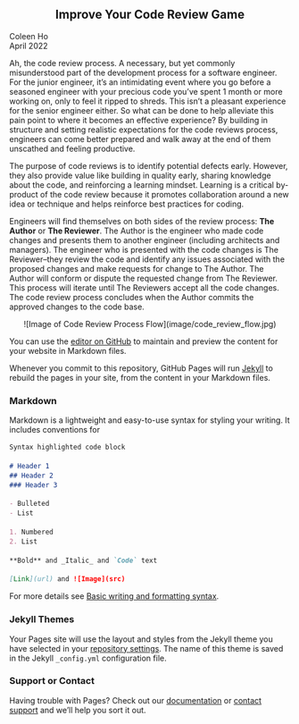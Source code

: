 ## <center>Improve Your Code Review Game

Coleen Ho  
April 2022</center>

Ah, the code review process.  A necessary, but yet commonly misunderstood part of the development process for a software engineer.  For the junior engineer, it’s an intimidating event where you go before a seasoned engineer with your precious code you’ve spent 1 month or more working on, only to feel it ripped to shreds.  This isn’t a pleasant experience for the senior engineer either.  So what can be done to help alleviate this pain point to where it becomes an effective experience?  By building in structure and setting realistic expectations for the code reviews process, engineers can come better prepared and walk away at the end of them unscathed and feeling productive.

The purpose of code reviews is to identify potential defects early.  However, they also provide value like building in quality early, sharing knowledge about the code, and reinforcing a learning mindset.  Learning is a critical by-product of the code review because it promotes collaboration around a new idea or technique and helps reinforce best practices for coding.

Engineers will find themselves on both sides of the review process: **The Author** or **The Reviewer**.  The Author is the engineer who made code changes and presents them to another engineer (including architects and managers).  The engineer who is presented with the code changes is The Reviewer–they review the code and identify any issues associated with the proposed changes and make requests for change to The Author.  The Author will conform or dispute the requested change from The Reviewer.  This process will iterate until The Reviewers accept all the code changes.  The code review process concludes when the Author commits the approved changes to the code base.

<center>![Image of Code Review Process Flow](image/code_review_flow.jpg)</center>

You can use the [editor on GitHub](https://github.com/swingbug/CodeReviewGame/edit/main/README.md) to maintain and preview the content for your website in Markdown files.

Whenever you commit to this repository, GitHub Pages will run [Jekyll](https://jekyllrb.com/) to rebuild the pages in your site, from the content in your Markdown files.

### Markdown

Markdown is a lightweight and easy-to-use syntax for styling your writing. It includes conventions for

```markdown
Syntax highlighted code block

# Header 1
## Header 2
### Header 3

- Bulleted
- List

1. Numbered
2. List

**Bold** and _Italic_ and `Code` text

[Link](url) and ![Image](src)
```

For more details see [Basic writing and formatting syntax](https://docs.github.com/en/github/writing-on-github/getting-started-with-writing-and-formatting-on-github/basic-writing-and-formatting-syntax).

### Jekyll Themes

Your Pages site will use the layout and styles from the Jekyll theme you have selected in your [repository settings](https://github.com/swingbug/CodeReviewGame/settings/pages). The name of this theme is saved in the Jekyll `_config.yml` configuration file.

### Support or Contact

Having trouble with Pages? Check out our [documentation](https://docs.github.com/categories/github-pages-basics/) or [contact support](https://support.github.com/contact) and we’ll help you sort it out.
